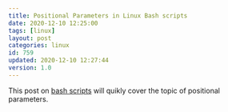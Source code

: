```yaml
---
title: Positional Parameters in Linux Bash scripts
date: 2020-12-10 12:25:00
tags: [linux]
layout: post
categories: linux
id: 759
updated: 2020-12-10 12:27:44
version: 1.0
---
```


This post on [bash scripts](/2020/11/27/linux-bash-scripts/) will quikly cover the topic of positional parameters.

<!-- more -->
